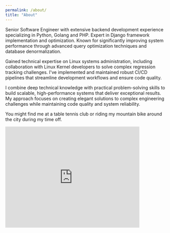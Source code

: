 ```yaml
---
permalink: /about/
title: "About"
---
```

Senior Software Engineer with extensive backend development experience specializing in Python, Golang and PHP. Expert in Django framework implementation and optimization. Known for significantly improving system performance through advanced query optimization techniques and database denormalization.

Gained technical expertise on Linux systems administration, including collaboration with Linux Kernel developers to solve complex regression tracking challenges. I've implemented and maintained robust CI/CD pipelines that streamline development workflows and ensure code quality.

I combine deep technical knowledge with practical problem-solving skills to build scalable, high-performance systems that deliver exceptional results. My approach focuses on creating elegant solutions to complex engineering challenges while maintaining code quality and system reliability.

You might find me at a table tennis club or riding my mountain bike around the city during my time off.

<iframe width="420" height="315" src="https://youtube.com/embed/aFIK69aaRJs?si=l7c3MwFQMifYUedw" frameborder="0" allowfullscreen></iframe>
